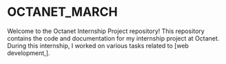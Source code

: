 # OCTANET_MARCH
Welcome to the Octanet Internship Project repository! This repository contains the code and documentation for my internship project at Octanet. During this internship, I worked on various tasks related to [web development,].
